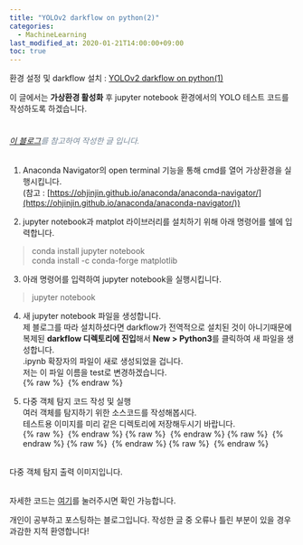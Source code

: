 ```yaml
---
title: "YOLOv2 darkflow on python(2)"
categories: 
  - MachineLearning
last_modified_at: 2020-01-21T14:00:00+09:00
toc: true
---
```


환경 설정 및 darkflow 설치 : [YOLOv2 darkflow on python(1)](https://ohjinjin.github.io/machinelearning/darkflow-1/)<br/>

이 글에서는 **가상환경 활성화** 후 jupyter notebook 환경에서의 YOLO 테스트 코드를 작성하도록 하겠습니다.<br/><br/>

###### <span style="color:lightslategray"> [이 블로그](https://reyrei.tistory.com/17)를 참고하여 작성한 글 입니다.</span>

1. Anaconda Navigator의 open terminal 기능을 통해 cmd를 열어 가상환경을 실행시킵니다.<br/>
(참고 : [https://ohjinjin.github.io/anaconda/anaconda-navigator/](https://ohjinjin.github.io/anaconda/anaconda-navigator/))<br/>

2. jupyter notebook과 matplot 라이브러리를 설치하기 위해 아래 명령어를 쉘에 입력합니다.<br/>
>conda install jupyter notebook<br/>
>conda install \-c conda\-forge matplotlib<br/>

3. 아래 명령어를 입력하여 jupyter notebook을 실행시킵니다.<br/>
>jupyter notebook<br/>

4. 새 jupyter notebook 파일을 생성합니다.<br/>
제 블로그를 따라 설치하셨다면 darkflow가 전역적으로 설치된 것이 아니기때문에 복제된 **darkflow 디렉토리에 진입**해서 **New \> Python3**를 클릭하여 새 파일을 생성합니다.<br/>
.ipynb 확장자의 파일이 새로 생성되었을 겁니다.<br/>
저는 이 파일 이름을 test로 변경하겠습니다.<br/>
{% raw %} <img src="https://ohjinjin.github.io/assets/images/20200121yolo/capture1.JPG" alt=""> {% endraw %}


5. 다중 객체 탐지 코드 작성 및 실행<br/>
여러 객체를 탐지하기 위한 소스코드를 작성해봅시다.<br/>
테스트용 이미지를 미리 같은 디렉토리에 저장해두시기 바랍니다.<br/>
{% raw %} <img src="https://ohjinjin.github.io/assets/images/20200121yolo/capture2.JPG" alt=""> {% endraw %}
{% raw %} <img src="https://ohjinjin.github.io/assets/images/20200121yolo/capture3.JPG" alt=""> {% endraw %}
{% raw %} <img src="https://ohjinjin.github.io/assets/images/20200121yolo/capture4.JPG" alt=""> {% endraw %}
{% raw %} <img src="https://ohjinjin.github.io/assets/images/20200121yolo/capture5.JPG" alt=""> {% endraw %}
{% raw %} <img src="https://ohjinjin.github.io/assets/images/20200121yolo/capture6.JPG" alt=""> {% endraw %}

<br/>다중 객체 탐지 출력 이미지입니다.<br/><br/>

자세한 코드는 [여기](https://github.com/ohjinjin/test_darkflow/blob/master/test.ipynb)를 눌러주시면 확인 가능합니다.<br/>

개인이 공부하고 포스팅하는 블로그입니다. 작성한 글 중 오류나 틀린 부분이 있을 경우 과감한 지적 환영합니다!<br/><br/>